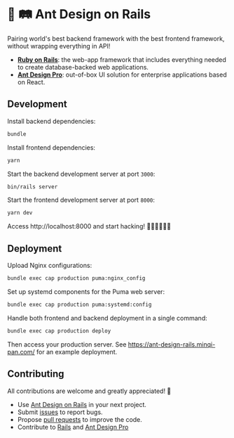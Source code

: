 # 🚆 🛤️ Ant Design on Rails

Pairing world's best backend framework with the best frontend framework, without wrapping everything in API!

- **[Ruby on Rails](https://rubyonrails.org/)**: the web-app framework that includes everything needed to create database-backed web applications.
- **[Ant Design Pro](https://pro.ant.design/)**: out-of-box UI solution for enterprise applications based on React.

## Development

Install backend dependencies:

```bash
bundle
```

Install frontend dependencies:

```bash
yarn
```

Start the backend development server at port `3000`:

```bash
bin/rails server
```

Start the frontend development server at port `8000`:

```bash
yarn dev
```

Access http://localhost:8000 and start hacking! 👨🏻‍💻👩🏻‍💻

## Deployment

Upload Nginx configurations:

```bash
bundle exec cap production puma:nginx_config
```

Set up systemd components for the Puma web server:

```bash
bundle exec cap production puma:systemd:config
```

Handle both frontend and backend deployment in a single command:

```bash
bundle exec cap production deploy
```

Then access your production server. See https://ant-design-rails.minqi-pan.com/ for an example deployment.

## Contributing

All contributions are welcome and greatly appreciated! 🙇

- Use [Ant Design on Rails](https://github.com/pmq20/ant-design-rails/) in your next project.
- Submit [issues](https://github.com/pmq20/ant-design-rails/issues) to report bugs.
- Propose [pull requests](https://github.com/pmq20/ant-design-rails/pulls) to improve the code.
- Contribute to [Rails](https://github.com/rails/rails) and [Ant Design Pro](https://github.com/ant-design/ant-design-pro/)
